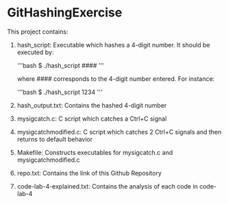 # GitHashingExercise

This project contains:

1. hash_script: Executable which hashes a 4-digit number. It should be executed by:

    '''bash
    $ ./hash_script #### 
    '''

    where #### corresponds to the 4-digit number entered. For instance:

    '''bash
    $ ./hash_script 1234 
    '''

2. hash_output.txt: Contains the hashed 4-digit number

3. mysigcatch.c: C script which catches a Ctrl+C signal

4. mysigcatchmodified.c: C script which catches 2 Ctrl+C signals and then returns to default behavior

5. Makefile: Constructs executables for mysigcatch.c and mysigcatchmodified.c

6. repo.txt: Contains the link of this Github Repository

7. code-lab-4-explained.txt: Contains the analysis of each code in code-lab-4

